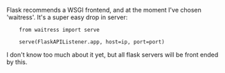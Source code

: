 Flask recommends a WSGI frontend, and at the moment I've chosen 'waitress'. It's a super easy drop in server:
```
    from waitress import serve

    serve(FlaskAPIListener.app, host=ip, port=port)

```

I don't know too much about it yet, but all flask servers will be front ended by this. 

